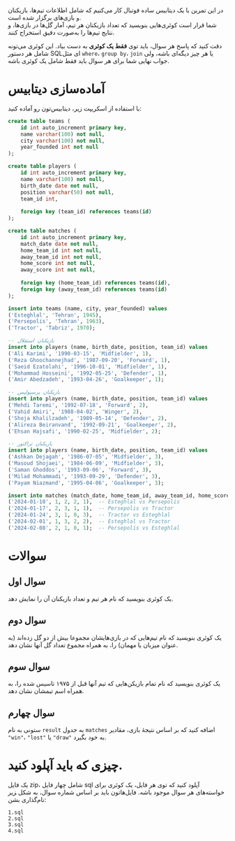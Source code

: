 در این تمرین با یک دیتابیس ساده فوتبال کار می‌کنیم که شامل اطلاعات تیم‌ها، بازیکنان و بازی‌های برگزار شده است.  
شما قرار است کوئری‌هایی بنویسید که تعداد بازیکنان هر تیم، آمار گل‌ها در بازی‌ها، و نتایج تیم‌ها را به‌صورت دقیق استخراج کنند. 

دقت کنید که پاسخ هر سوال، باید توی **فقط یک کوئری** به دست بیاد. این کوئری می‌تونه شامل هر دستور SQLای مثل `where`،‏ `group by`، ‏‍‍`join` یا هر چیز دیگه‌ای باشه، ولی جواب نهایی شما برای هر سوال باید فقط شامل یک کوئری باشه.

# آماده‌سازی دیتابیس
با استفاده از اسکریپت زیر، دیتابیس‌تون رو آماده کنید:
```SQL
create table teams (
    id int auto_increment primary key,
    name varchar(100) not null,
    city varchar(100) not null,
    year_founded int not null
);

create table players (
    id int auto_increment primary key,
    name varchar(100) not null,
    birth_date date not null,
    position varchar(50) not null,
    team_id int,
    
    foreign key (team_id) references teams(id)
);

create table matches (
    id int auto_increment primary key,
    match_date date not null,
    home_team_id int not null,
    away_team_id int not null,
    home_score int not null,
    away_score int not null,
    
    foreign key (home_team_id) references teams(id),
    foreign key (away_team_id) references teams(id)
);

insert into teams (name, city, year_founded) values
('Esteghlal', 'Tehran', 1945),
('Persepolis', 'Tehran', 1963),
('Tractor', 'Tabriz', 1970);

-- بازیکنان استقلال
insert into players (name, birth_date, position, team_id) values
('Ali Karimi', '1990-03-15', 'Midfielder', 1),
('Reza Ghoochannejhad', '1987-09-20', 'Forward', 1),
('Saeid Ezatolahi', '1996-10-01', 'Midfielder', 1),
('Mohammad Hosseini', '1992-05-25', 'Defender', 1),
('Amir Abedzadeh', '1993-04-26', 'Goalkeeper', 1);

-- بازیکنان پرسپولیس
insert into players (name, birth_date, position, team_id) values
('Mehdi Taremi', '1992-07-18', 'Forward', 2),
('Vahid Amiri', '1988-04-02', 'Winger', 2),
('Shoja Khalilzadeh', '1989-05-14', 'Defender', 2),
('Alireza Beiranvand', '1992-09-21', 'Goalkeeper', 2),
('Ehsan Hajsafi', '1990-02-25', 'Midfielder', 2);

-- بازیکنان تراکتور
insert into players (name, birth_date, position, team_id) values
('Ashkan Dejagah', '1986-07-05', 'Midfielder', 3),
('Masoud Shojaei', '1984-06-09', 'Midfielder', 3),
('Saman Ghoddos', '1993-09-06', 'Forward', 3),
('Milad Mohammadi', '1993-09-29', 'Defender', 3),
('Payam Niazmand', '1995-04-06', 'Goalkeeper', 3);

insert into matches (match_date, home_team_id, away_team_id, home_score, away_score) values
('2024-01-10', 1, 2, 2, 1),  -- Esteghlal vs Persepolis
('2024-01-17', 2, 3, 1, 1),  -- Persepolis vs Tractor
('2024-01-24', 3, 1, 0, 3),  -- Tractor vs Esteghlal
('2024-02-01', 1, 3, 2, 2),  -- Esteghlal vs Tractor
('2024-02-08', 2, 1, 0, 1);  -- Persepolis vs Esteghlal

```

# سوالات

## سوال اول

یک کوئری بنویسید که نام هر تیم و تعداد بازیکنان آن را نمایش دهد.

## سوال دوم

یک کوئری بنویسید که نام تیم‌هایی که در بازی‌هایشان مجموعا بیش از دو گل زده‌اند (به عنوان میزبان یا مهمان) را، به همراه مجموع تعداد گل آنها نشان دهد.

## سوال سوم

یک کوئری بنویسید که نام تمام بازیکن‌هایی که تیم آنها قبل از ۱۹۷۵ تاسیس‌ شده را، به همراه اسم تیمشان نشان دهد.

## سوال چهارم

ستونی به نام `result` به جدول `matches` اضافه کنید که بر اساس نتیجهٔ بازی، مقادیر `"win"`، `"lost"` یا ‍‍`"draw"` به خود بگیرد.

# چیزی که باید آپلود کنید.

یک فایل zip، شامل چهار فایل sql آپلود کنید که توی هر فایل، یک کوئری برای خواسته‌های هر سوال موجود باشه. فایل‌هاتون باید بر اساس شماره سوال، به شکل ‍زیر نام‌گذاری بشن:

```
1.sql
2.sql
3.sql
4.sql
```
